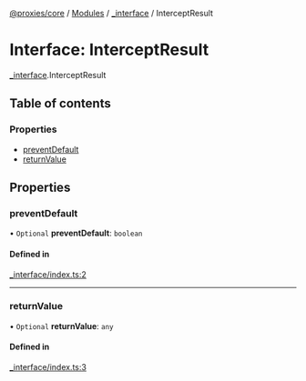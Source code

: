 [@proxies/core](../README.md) / [Modules](../modules.md) / [_interface](../modules/_interface.md) / InterceptResult

# Interface: InterceptResult

[_interface](../modules/_interface.md).InterceptResult

## Table of contents

### Properties

- [preventDefault](_interface.InterceptResult.md#preventdefault)
- [returnValue](_interface.InterceptResult.md#returnvalue)

## Properties

### preventDefault

• `Optional` **preventDefault**: `boolean`

#### Defined in

[_interface/index.ts:2](https://github.com/canguser/proxies/blob/55748c5/modules/core/main/_interface/index.ts#L2)

___

### returnValue

• `Optional` **returnValue**: `any`

#### Defined in

[_interface/index.ts:3](https://github.com/canguser/proxies/blob/55748c5/modules/core/main/_interface/index.ts#L3)
